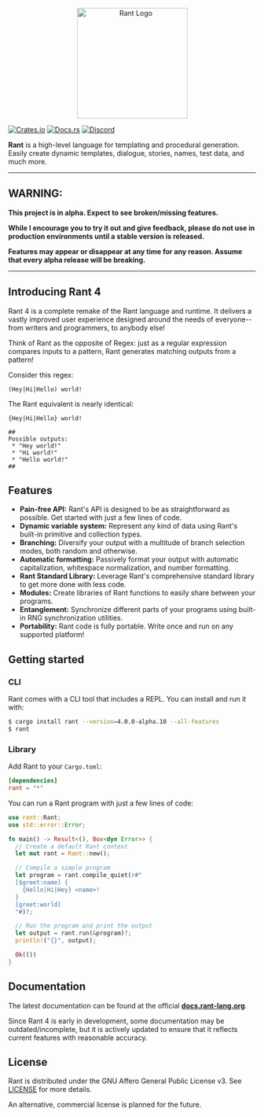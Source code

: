 <p align="center">
<img src="https://i.imgur.com/5IV9vwx.png" alt="Rant Logo" height="225px" width="225px"></img>
</p>

[![Crates.io](https://img.shields.io/crates/v/rant)](https://crates.io/crates/rant)
[![Docs.rs](https://docs.rs/rant/badge.svg)](https://docs.rs/rant)
[![Discord](https://img.shields.io/discord/332251452334669834?color=6C8BD5&label=discord&logo=discord&logoColor=%23fff)](https://discord.gg/5n7bnAD)



**Rant** is a high-level language for templating and procedural generation.
Easily create dynamic templates, dialogue, stories, names, test data, and much more.

***

## WARNING:

**This project is in alpha. Expect to see broken/missing features.**

**While I encourage you to try it out and give feedback, please do not use in production environments until a stable version is released.**

**Features may appear or disappear at any time for any reason. Assume that every alpha release will be breaking.**

***

## Introducing Rant 4

Rant 4 is a complete remake of the Rant language and runtime. It delivers a vastly improved user experience designed around the needs of everyone-- from writers and programmers, to anybody else!

Think of Rant as the opposite of Regex: 
just as a regular expression compares inputs to a pattern, Rant generates matching outputs from a pattern!

Consider this regex:

```regex
(Hey|Hi|Hello) world!
```

The Rant equivalent is nearly identical:

```rant
{Hey|Hi|Hello} world!

##
Possible outputs:
 * "Hey world!"
 * "Hi world!"
 * "Hello world!"
##
```

## Features

* **Pain-free API:** Rant's API is designed to be as straightforward as possible. Get started with just a few lines of code.
* **Dynamic variable system:** Represent any kind of data using Rant's built-in primitive and collection types.
* **Branching:** Diversify your output with a multitude of branch selection modes, both random and otherwise.
* **Automatic formatting:** Passively format your output with automatic capitalization, whitespace normalization, and number formatting.
* **Rant Standard Library:** Leverage Rant's comprehensive standard library to get more done with less code. 
* **Modules:** Create libraries of Rant functions to easily share between your programs.
* **Entanglement:** Synchronize different parts of your programs using built-in RNG synchronization utilities.
* **Portability:** Rant code is fully portable. Write once and run on any supported platform!

## Getting started

### CLI

Rant comes with a CLI tool that includes a REPL. You can install and run it with:

```sh
$ cargo install rant --version=4.0.0-alpha.10 --all-features
$ rant
```

### Library

Add Rant to your `Cargo.toml`:

```toml
[dependencies]
rant = "*"
```

You can run a Rant program with just a few lines of code:

```rust
use rant::Rant;
use std::error::Error;

fn main() -> Result<(), Box<dyn Error>> {
  // Create a default Rant context
  let mut rant = Rant::new();

  // Compile a simple program
  let program = rant.compile_quiet(r#"
  [$greet:name] {
    {Hello|Hi|Hey} <name>!
  }
  [greet:world]
  "#)?;

  // Run the program and print the output
  let output = rant.run(&program)?;
  println!("{}", output);

  Ok(())
}
```

## Documentation

The latest documentation can be found at the official **[docs.rant-lang.org](https://docs.rant-lang.org)**.

Since Rant 4 is early in development, some documentation may be outdated/incomplete, but it is actively updated to ensure that it reflects current features with reasonable accuracy.


## License

Rant is distributed under the GNU Affero General Public License v3. See [LICENSE](./LICENSE) for more details.

An alternative, commercial license is planned for the future.
